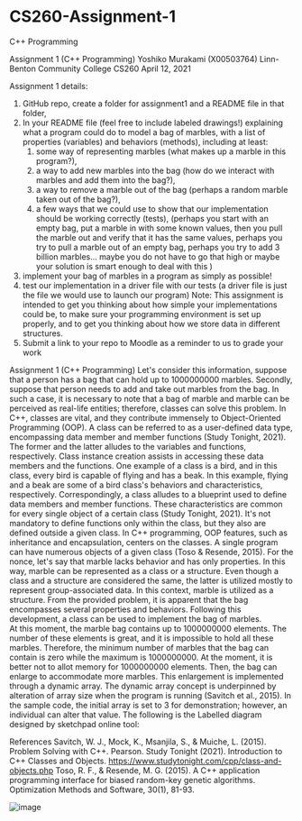 # CS260-Assignment-1
C++ Programming 


Assignment 1 (C++ Programming)
Yoshiko Murakami (X00503764)
Linn-Benton Community College
CS260
April 12, 2021






Assignment 1 details:

1.	GitHub repo, create a folder for assignment1 and a README file in that folder,
2.	In your README file (feel free to include labeled drawings!) explaining what a program could do to model a bag of marbles, with a list of properties (variables) and behaviors (methods), including at least:
    1.	some way of representing marbles (what makes up a marble in this program?),
    2.	a way to add new marbles into the bag (how do we interact with marbles and add them into the bag?),
    3.	a way to remove a marble out of the bag (perhaps a random marble taken out of the bag?),
    4.	a few ways that we could use to show that our implementation should be working correctly (tests),
        (perhaps you start with an empty bag, put a marble in with some known values, then you pull the marble out and verify that it has the same values, perhaps            you try to pull a marble out of an empty bag, perhaps you try to add 3 billion marbles... maybe you do not have to go that high or maybe your solution is            smart enough to deal with this  )
3.	implement your bag of marbles in a program as simply as possible!
4.	test our implementation in a driver file with our tests (a driver file is just the file we would use to launch our program)
    Note: This assignment is intended to get you thinking about how simple your implementations could be, to make sure your programming environment is set up           properly, and to get you thinking about how we store data in different structures.
5.	Submit a link to your repo to Moodle as a reminder to us to grade your work







Assignment 1 (C++ Programming)
Let's consider this information, suppose that a person has a bag that can hold up to 1000000000 marbles. Secondly, suppose that person needs to add and take out marbles from the bag. In such a case, it is necessary to note that a bag of marble and marble can be perceived as real-life entities; therefore, classes can solve this problem. In C++, classes are vital, and they contribute immensely to Object-Oriented Programming (OOP). A class can be referred to as a user-defined data type, encompassing data member and member functions (Study Tonight, 2021). The former and the latter alludes to the variables and functions, respectively. Class instance creation assists in accessing these data members and the functions. One example of a class is a bird, and in this class, every bird is capable of flying and has a beak. In this example, flying and a beak are some of a bird class's behaviors and characteristics, respectively. 
Correspondingly, a class alludes to a blueprint used to define data members and member functions. These characteristics are common for every single object of a certain class (Study Tonight, 2021). It's not mandatory to define functions only within the class, but they also are defined outside a given class. In C++ programming, OOP features, such as inheritance and encapsulation, centers on the classes. A single program can have numerous objects of a given class (Toso & Resende, 2015). For the nonce, let's say that marble lacks behavior and has only properties. In this way, marble can be represented as a class or a structure. Even though a class and a structure are considered the same, the latter is utilized mostly to represent group-associated data. In this context, marble is utilized as a structure. From the provided problem, it is apparent that the bag encompasses several properties and behaviors. Following this development, a class can be used to implement the bag of marbles.       
At this moment, the marble bag contains up to 1000000000 elements. The number of these elements is great, and it is impossible to hold all these marbles. Therefore, the minimum number of marbles that the bag can contain is zero while the maximum is 1000000000. At the moment, it is better not to allot memory for 1000000000 elements. Then, the bag can enlarge to accommodate more marbles. This enlargement is implemented through a dynamic array. The dynamic array concept is underpinned by alteration of array size when the program is running (Savitch et al., 2015). In the sample code, the initial array is set to 3 for demonstration; however, an individual can alter that value. The following is the Labelled diagram designed by sketchpad online tool:
 
 
 

References
Savitch, W. J., Mock, K., Msanjila, S., & Muiche, L. (2015). Problem Solving with C++. 
	Pearson.
Study Tonight (2021). Introduction to C++ Classes and Objects. 
	https://www.studytonight.com/cpp/class-and-objects.php 
Toso, R. F., & Resende, M. G. (2015). A C++ application programming interface for biased 
	random-key genetic algorithms. Optimization Methods and Software, 30(1), 81-93.

![image](https://user-images.githubusercontent.com/59652655/114490852-654a4f80-9bca-11eb-981d-d7bfda7eafed.png)
